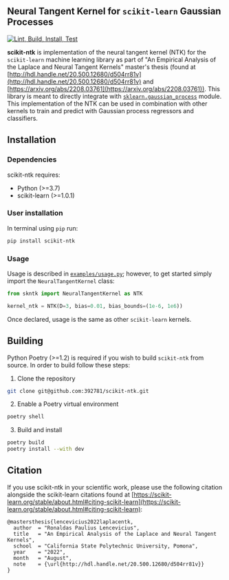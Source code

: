 ## Neural Tangent Kernel for `scikit-learn` Gaussian Processes

[![Lint, Build, Install, Test](https://github.com/392781/scikit-ntk/actions/workflows/CI.yml/badge.svg)](https://github.com/392781/scikit-ntk/actions/workflows/CI.yml)

**scikit-ntk** is implementation of the neural tangent kernel (NTK) for the `scikit-learn` machine learning library as part of "An Empirical Analysis of the Laplace and Neural Tangent Kernels" master's thesis (found at [http://hdl.handle.net/20.500.12680/d504rr81v](http://hdl.handle.net/20.500.12680/d504rr81v) and [https://arxiv.org/abs/2208.03761](https://arxiv.org/abs/2208.03761)).  This library is meant to directly integrate with [`sklearn.gaussian_process`](https://scikit-learn.org/stable/modules/classes.html#module-sklearn.gaussian_process) module.  This implementation of the NTK can be used in combination with other kernels to train and predict with Gaussian process regressors and classifiers. 

## Installation

### Dependencies

scikit-ntk requires:
* Python (>=3.7)
* scikit-learn (>=1.0.1)


### User installation
In terminal using `pip` run:

```bash
pip install scikit-ntk
```

### Usage
Usage is described in [`examples/usage.py`](https://github.com/392781/scikit-ntk/blob/master/example/usage.py); however, to get started simply import the `NeuralTangentKernel` class:

```py
from skntk import NeuralTangentKernel as NTK

kernel_ntk = NTK(D=3, bias=0.01, bias_bounds=(1e-6, 1e6))
```
Once declared, usage is the same as other `scikit-learn` kernels.

## Building
Python Poetry (>=1.2) is required if you wish to build `scikit-ntk` from source.  In order to build follow these steps:

1. Clone the repository
```bash
git clone git@github.com:392781/scikit-ntk.git
```
2. Enable a Poetry virtual environment
```bash
poetry shell
```
3. Build and install
```bash
poetry build
poetry install --with dev
```

## Citation

If you use scikit-ntk in your scientific work, please use the following citation alongside the scikit-learn citations found at [https://scikit-learn.org/stable/about.html#citing-scikit-learn](https://scikit-learn.org/stable/about.html#citing-scikit-learn):

```
@mastersthesis{lencevicius2022laplacentk,
  author  = "Ronaldas Paulius Lencevicius",
  title   = "An Empirical Analysis of the Laplace and Neural Tangent Kernels",
  school  = "California State Polytechnic University, Pomona",
  year    = "2022",
  month   = "August",
  note    = {\url{http://hdl.handle.net/20.500.12680/d504rr81v}}
}
```
